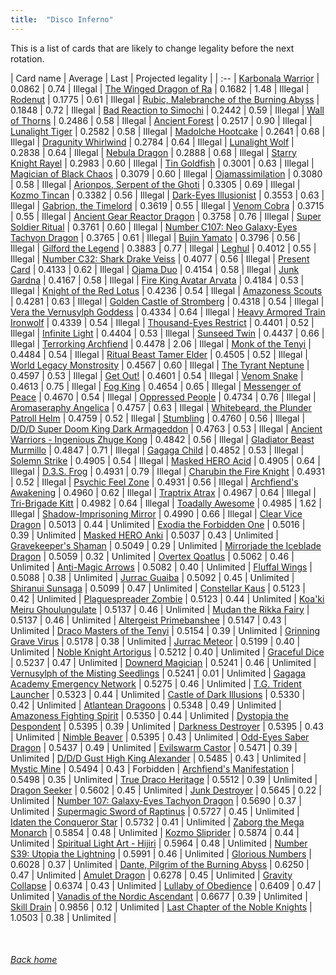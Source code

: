 ```yaml
---
title:  "Disco Inferno"
---
```


This is a list of cards that are likely to change legality before the next rotation.

| Card name | Average | Last | Projected legality |
| :-- |
[Karbonala Warrior](https://db.ygoprodeck.com/card/?search=Karbonala%20Warrior) | 0.0862 | 0.74 | Illegal |
[The Winged Dragon of Ra](https://db.ygoprodeck.com/card/?search=The%20Winged%20Dragon%20of%20Ra) | 0.1682 | 1.48 | Illegal |
[Rodenut](https://db.ygoprodeck.com/card/?search=Rodenut) | 0.1775 | 0.61 | Illegal |
[Rubic, Malebranche of the Burning Abyss](https://db.ygoprodeck.com/card/?search=Rubic,%20Malebranche%20of%20the%20Burning%20Abyss) | 0.1848 | 0.72 | Illegal |
[Bad Reaction to Simochi](https://db.ygoprodeck.com/card/?search=Bad%20Reaction%20to%20Simochi) | 0.2442 | 0.59 | Illegal |
[Wall of Thorns](https://db.ygoprodeck.com/card/?search=Wall%20of%20Thorns) | 0.2486 | 0.58 | Illegal |
[Ancient Forest](https://db.ygoprodeck.com/card/?search=Ancient%20Forest) | 0.2517 | 0.90 | Illegal |
[Lunalight Tiger](https://db.ygoprodeck.com/card/?search=Lunalight%20Tiger) | 0.2582 | 0.58 | Illegal |
[Madolche Hootcake](https://db.ygoprodeck.com/card/?search=Madolche%20Hootcake) | 0.2641 | 0.68 | Illegal |
[Dragunity Whirlwind](https://db.ygoprodeck.com/card/?search=Dragunity%20Whirlwind) | 0.2784 | 0.64 | Illegal |
[Lunalight Wolf](https://db.ygoprodeck.com/card/?search=Lunalight%20Wolf) | 0.2838 | 0.64 | Illegal |
[Nebula Dragon](https://db.ygoprodeck.com/card/?search=Nebula%20Dragon) | 0.2888 | 0.68 | Illegal |
[Starry Knight Rayel](https://db.ygoprodeck.com/card/?search=Starry%20Knight%20Rayel) | 0.2983 | 0.60 | Illegal |
[Tin Goldfish](https://db.ygoprodeck.com/card/?search=Tin%20Goldfish) | 0.3001 | 0.63 | Illegal |
[Magician of Black Chaos](https://db.ygoprodeck.com/card/?search=Magician%20of%20Black%20Chaos) | 0.3079 | 0.60 | Illegal |
[Ojamassimilation](https://db.ygoprodeck.com/card/?search=Ojamassimilation) | 0.3080 | 0.58 | Illegal |
[Arionpos, Serpent of the Ghoti](https://db.ygoprodeck.com/card/?search=Arionpos,%20Serpent%20of%20the%20Ghoti) | 0.3305 | 0.69 | Illegal |
[Kozmo Tincan](https://db.ygoprodeck.com/card/?search=Kozmo%20Tincan) | 0.3382 | 0.56 | Illegal |
[Dark-Eyes Illusionist](https://db.ygoprodeck.com/card/?search=Dark-Eyes%20Illusionist) | 0.3553 | 0.63 | Illegal |
[Gabrion, the Timelord](https://db.ygoprodeck.com/card/?search=Gabrion,%20the%20Timelord) | 0.3619 | 0.55 | Illegal |
[Venom Cobra](https://db.ygoprodeck.com/card/?search=Venom%20Cobra) | 0.3715 | 0.55 | Illegal |
[Ancient Gear Reactor Dragon](https://db.ygoprodeck.com/card/?search=Ancient%20Gear%20Reactor%20Dragon) | 0.3758 | 0.76 | Illegal |
[Super Soldier Ritual](https://db.ygoprodeck.com/card/?search=Super%20Soldier%20Ritual) | 0.3761 | 0.60 | Illegal |
[Number C107: Neo Galaxy-Eyes Tachyon Dragon](https://db.ygoprodeck.com/card/?search=Number%20C107:%20Neo%20Galaxy-Eyes%20Tachyon%20Dragon) | 0.3765 | 0.61 | Illegal |
[Bujin Yamato](https://db.ygoprodeck.com/card/?search=Bujin%20Yamato) | 0.3796 | 0.56 | Illegal |
[Gilford the Legend](https://db.ygoprodeck.com/card/?search=Gilford%20the%20Legend) | 0.3883 | 0.77 | Illegal |
[Leghul](https://db.ygoprodeck.com/card/?search=Leghul) | 0.4012 | 0.55 | Illegal |
[Number C32: Shark Drake Veiss](https://db.ygoprodeck.com/card/?search=Number%20C32:%20Shark%20Drake%20Veiss) | 0.4077 | 0.56 | Illegal |
[Present Card](https://db.ygoprodeck.com/card/?search=Present%20Card) | 0.4133 | 0.62 | Illegal |
[Ojama Duo](https://db.ygoprodeck.com/card/?search=Ojama%20Duo) | 0.4154 | 0.58 | Illegal |
[Junk Gardna](https://db.ygoprodeck.com/card/?search=Junk%20Gardna) | 0.4167 | 0.58 | Illegal |
[Fire King Avatar Arvata](https://db.ygoprodeck.com/card/?search=Fire%20King%20Avatar%20Arvata) | 0.4184 | 0.53 | Illegal |
[Knight of the Red Lotus](https://db.ygoprodeck.com/card/?search=Knight%20of%20the%20Red%20Lotus) | 0.4236 | 0.54 | Illegal |
[Amazoness Scouts](https://db.ygoprodeck.com/card/?search=Amazoness%20Scouts) | 0.4281 | 0.63 | Illegal |
[Golden Castle of Stromberg](https://db.ygoprodeck.com/card/?search=Golden%20Castle%20of%20Stromberg) | 0.4318 | 0.54 | Illegal |
[Vera the Vernusylph Goddess](https://db.ygoprodeck.com/card/?search=Vera%20the%20Vernusylph%20Goddess) | 0.4334 | 0.64 | Illegal |
[Heavy Armored Train Ironwolf](https://db.ygoprodeck.com/card/?search=Heavy%20Armored%20Train%20Ironwolf) | 0.4339 | 0.54 | Illegal |
[Thousand-Eyes Restrict](https://db.ygoprodeck.com/card/?search=Thousand-Eyes%20Restrict) | 0.4401 | 0.52 | Illegal |
[Infinite Light](https://db.ygoprodeck.com/card/?search=Infinite%20Light) | 0.4404 | 0.53 | Illegal |
[Sunseed Twin](https://db.ygoprodeck.com/card/?search=Sunseed%20Twin) | 0.4437 | 0.66 | Illegal |
[Terrorking Archfiend](https://db.ygoprodeck.com/card/?search=Terrorking%20Archfiend) | 0.4478 | 2.06 | Illegal |
[Monk of the Tenyi](https://db.ygoprodeck.com/card/?search=Monk%20of%20the%20Tenyi) | 0.4484 | 0.54 | Illegal |
[Ritual Beast Tamer Elder](https://db.ygoprodeck.com/card/?search=Ritual%20Beast%20Tamer%20Elder) | 0.4505 | 0.52 | Illegal |
[World Legacy Monstrosity](https://db.ygoprodeck.com/card/?search=World%20Legacy%20Monstrosity) | 0.4567 | 0.60 | Illegal |
[The Tyrant Neptune](https://db.ygoprodeck.com/card/?search=The%20Tyrant%20Neptune) | 0.4597 | 0.53 | Illegal |
[Get Out!](https://db.ygoprodeck.com/card/?search=Get%20Out!) | 0.4601 | 0.54 | Illegal |
[Venom Snake](https://db.ygoprodeck.com/card/?search=Venom%20Snake) | 0.4613 | 0.75 | Illegal |
[Fog King](https://db.ygoprodeck.com/card/?search=Fog%20King) | 0.4654 | 0.65 | Illegal |
[Messenger of Peace](https://db.ygoprodeck.com/card/?search=Messenger%20of%20Peace) | 0.4670 | 0.54 | Illegal |
[Oppressed People](https://db.ygoprodeck.com/card/?search=Oppressed%20People) | 0.4734 | 0.76 | Illegal |
[Aromaseraphy Angelica](https://db.ygoprodeck.com/card/?search=Aromaseraphy%20Angelica) | 0.4757 | 0.63 | Illegal |
[Whitebeard, the Plunder Patroll Helm](https://db.ygoprodeck.com/card/?search=Whitebeard,%20the%20Plunder%20Patroll%20Helm) | 0.4759 | 0.52 | Illegal |
[Stumbling](https://db.ygoprodeck.com/card/?search=Stumbling) | 0.4760 | 0.56 | Illegal |
[D/D/D Super Doom King Dark Armageddon](https://db.ygoprodeck.com/card/?search=D/D/D%20Super%20Doom%20King%20Dark%20Armageddon) | 0.4763 | 0.53 | Illegal |
[Ancient Warriors - Ingenious Zhuge Kong](https://db.ygoprodeck.com/card/?search=Ancient%20Warriors%20-%20Ingenious%20Zhuge%20Kong) | 0.4842 | 0.56 | Illegal |
[Gladiator Beast Murmillo](https://db.ygoprodeck.com/card/?search=Gladiator%20Beast%20Murmillo) | 0.4847 | 0.71 | Illegal |
[Gagaga Child](https://db.ygoprodeck.com/card/?search=Gagaga%20Child) | 0.4852 | 0.53 | Illegal |
[Solemn Strike](https://db.ygoprodeck.com/card/?search=Solemn%20Strike) | 0.4905 | 0.54 | Illegal |
[Masked HERO Acid](https://db.ygoprodeck.com/card/?search=Masked%20HERO%20Acid) | 0.4905 | 0.64 | Illegal |
[D.3.S. Frog](https://db.ygoprodeck.com/card/?search=D.3.S.%20Frog) | 0.4931 | 0.79 | Illegal |
[Charubin the Fire Knight](https://db.ygoprodeck.com/card/?search=Charubin%20the%20Fire%20Knight) | 0.4931 | 0.52 | Illegal |
[Psychic Feel Zone](https://db.ygoprodeck.com/card/?search=Psychic%20Feel%20Zone) | 0.4931 | 0.56 | Illegal |
[Archfiend's Awakening](https://db.ygoprodeck.com/card/?search=Archfiend's%20Awakening) | 0.4960 | 0.62 | Illegal |
[Traptrix Atrax](https://db.ygoprodeck.com/card/?search=Traptrix%20Atrax) | 0.4967 | 0.64 | Illegal |
[Tri-Brigade Kitt](https://db.ygoprodeck.com/card/?search=Tri-Brigade%20Kitt) | 0.4982 | 0.64 | Illegal |
[Toadally Awesome](https://db.ygoprodeck.com/card/?search=Toadally%20Awesome) | 0.4985 | 1.62 | Illegal |
[Shadow-Imprisoning Mirror](https://db.ygoprodeck.com/card/?search=Shadow-Imprisoning%20Mirror) | 0.4990 | 0.66 | Illegal |
[Clear Vice Dragon](https://db.ygoprodeck.com/card/?search=Clear%20Vice%20Dragon) | 0.5013 | 0.44 | Unlimited |
[Exodia the Forbidden One](https://db.ygoprodeck.com/card/?search=Exodia%20the%20Forbidden%20One) | 0.5016 | 0.39 | Unlimited |
[Masked HERO Anki](https://db.ygoprodeck.com/card/?search=Masked%20HERO%20Anki) | 0.5037 | 0.43 | Unlimited |
[Gravekeeper's Shaman](https://db.ygoprodeck.com/card/?search=Gravekeeper's%20Shaman) | 0.5049 | 0.29 | Unlimited |
[Mirrorjade the Iceblade Dragon](https://db.ygoprodeck.com/card/?search=Mirrorjade%20the%20Iceblade%20Dragon) | 0.5059 | 0.32 | Unlimited |
[Overtex Qoatlus](https://db.ygoprodeck.com/card/?search=Overtex%20Qoatlus) | 0.5062 | 0.46 | Unlimited |
[Anti-Magic Arrows](https://db.ygoprodeck.com/card/?search=Anti-Magic%20Arrows) | 0.5082 | 0.40 | Unlimited |
[Fluffal Wings](https://db.ygoprodeck.com/card/?search=Fluffal%20Wings) | 0.5088 | 0.38 | Unlimited |
[Jurrac Guaiba](https://db.ygoprodeck.com/card/?search=Jurrac%20Guaiba) | 0.5092 | 0.45 | Unlimited |
[Shiranui Sunsaga](https://db.ygoprodeck.com/card/?search=Shiranui%20Sunsaga) | 0.5099 | 0.47 | Unlimited |
[Constellar Kaus](https://db.ygoprodeck.com/card/?search=Constellar%20Kaus) | 0.5123 | 0.42 | Unlimited |
[Plaguespreader Zombie](https://db.ygoprodeck.com/card/?search=Plaguespreader%20Zombie) | 0.5123 | 0.44 | Unlimited |
[Koa'ki Meiru Ghoulungulate](https://db.ygoprodeck.com/card/?search=Koa'ki%20Meiru%20Ghoulungulate) | 0.5137 | 0.46 | Unlimited |
[Mudan the Rikka Fairy](https://db.ygoprodeck.com/card/?search=Mudan%20the%20Rikka%20Fairy) | 0.5137 | 0.46 | Unlimited |
[Altergeist Primebanshee](https://db.ygoprodeck.com/card/?search=Altergeist%20Primebanshee) | 0.5147 | 0.43 | Unlimited |
[Draco Masters of the Tenyi](https://db.ygoprodeck.com/card/?search=Draco%20Masters%20of%20the%20Tenyi) | 0.5154 | 0.39 | Unlimited |
[Grinning Grave Virus](https://db.ygoprodeck.com/card/?search=Grinning%20Grave%20Virus) | 0.5178 | 0.38 | Unlimited |
[Jurrac Meteor](https://db.ygoprodeck.com/card/?search=Jurrac%20Meteor) | 0.5199 | 0.40 | Unlimited |
[Noble Knight Artorigus](https://db.ygoprodeck.com/card/?search=Noble%20Knight%20Artorigus) | 0.5212 | 0.40 | Unlimited |
[Graceful Dice](https://db.ygoprodeck.com/card/?search=Graceful%20Dice) | 0.5237 | 0.47 | Unlimited |
[Downerd Magician](https://db.ygoprodeck.com/card/?search=Downerd%20Magician) | 0.5241 | 0.46 | Unlimited |
[Vernusylph of the Misting Seedlings](https://db.ygoprodeck.com/card/?search=Vernusylph%20of%20the%20Misting%20Seedlings) | 0.5241 | 0.01 | Unlimited |
[Gagaga Academy Emergency Network](https://db.ygoprodeck.com/card/?search=Gagaga%20Academy%20Emergency%20Network) | 0.5275 | 0.46 | Unlimited |
[T.G. Trident Launcher](https://db.ygoprodeck.com/card/?search=T.G.%20Trident%20Launcher) | 0.5323 | 0.44 | Unlimited |
[Castle of Dark Illusions](https://db.ygoprodeck.com/card/?search=Castle%20of%20Dark%20Illusions) | 0.5330 | 0.42 | Unlimited |
[Atlantean Dragoons](https://db.ygoprodeck.com/card/?search=Atlantean%20Dragoons) | 0.5348 | 0.49 | Unlimited |
[Amazoness Fighting Spirit](https://db.ygoprodeck.com/card/?search=Amazoness%20Fighting%20Spirit) | 0.5350 | 0.44 | Unlimited |
[Dystopia the Despondent](https://db.ygoprodeck.com/card/?search=Dystopia%20the%20Despondent) | 0.5395 | 0.39 | Unlimited |
[Darkness Destroyer](https://db.ygoprodeck.com/card/?search=Darkness%20Destroyer) | 0.5395 | 0.43 | Unlimited |
[Nimble Beaver](https://db.ygoprodeck.com/card/?search=Nimble%20Beaver) | 0.5395 | 0.43 | Unlimited |
[Odd-Eyes Saber Dragon](https://db.ygoprodeck.com/card/?search=Odd-Eyes%20Saber%20Dragon) | 0.5437 | 0.49 | Unlimited |
[Evilswarm Castor](https://db.ygoprodeck.com/card/?search=Evilswarm%20Castor) | 0.5471 | 0.39 | Unlimited |
[D/D/D Gust High King Alexander](https://db.ygoprodeck.com/card/?search=D/D/D%20Gust%20High%20King%20Alexander) | 0.5485 | 0.43 | Unlimited |
[Mystic Mine](https://db.ygoprodeck.com/card/?search=Mystic%20Mine) | 0.5494 | 0.43 | Forbidden |
[Archfiend's Manifestation](https://db.ygoprodeck.com/card/?search=Archfiend's%20Manifestation) | 0.5498 | 0.35 | Unlimited |
[True Draco Heritage](https://db.ygoprodeck.com/card/?search=True%20Draco%20Heritage) | 0.5512 | 0.39 | Unlimited |
[Dragon Seeker](https://db.ygoprodeck.com/card/?search=Dragon%20Seeker) | 0.5602 | 0.45 | Unlimited |
[Junk Destroyer](https://db.ygoprodeck.com/card/?search=Junk%20Destroyer) | 0.5645 | 0.22 | Unlimited |
[Number 107: Galaxy-Eyes Tachyon Dragon](https://db.ygoprodeck.com/card/?search=Number%20107:%20Galaxy-Eyes%20Tachyon%20Dragon) | 0.5690 | 0.37 | Unlimited |
[Supermagic Sword of Raptinus](https://db.ygoprodeck.com/card/?search=Supermagic%20Sword%20of%20Raptinus) | 0.5727 | 0.45 | Unlimited |
[Idaten the Conqueror Star](https://db.ygoprodeck.com/card/?search=Idaten%20the%20Conqueror%20Star) | 0.5732 | 0.41 | Unlimited |
[Zaborg the Mega Monarch](https://db.ygoprodeck.com/card/?search=Zaborg%20the%20Mega%20Monarch) | 0.5854 | 0.48 | Unlimited |
[Kozmo Sliprider](https://db.ygoprodeck.com/card/?search=Kozmo%20Sliprider) | 0.5874 | 0.44 | Unlimited |
[Spiritual Light Art - Hijiri](https://db.ygoprodeck.com/card/?search=Spiritual%20Light%20Art%20-%20Hijiri) | 0.5964 | 0.48 | Unlimited |
[Number S39: Utopia the Lightning](https://db.ygoprodeck.com/card/?search=Number%20S39:%20Utopia%20the%20Lightning) | 0.5991 | 0.46 | Unlimited |
[Glorious Numbers](https://db.ygoprodeck.com/card/?search=Glorious%20Numbers) | 0.6028 | 0.37 | Unlimited |
[Dante, Pilgrim of the Burning Abyss](https://db.ygoprodeck.com/card/?search=Dante,%20Pilgrim%20of%20the%20Burning%20Abyss) | 0.6250 | 0.47 | Unlimited |
[Amulet Dragon](https://db.ygoprodeck.com/card/?search=Amulet%20Dragon) | 0.6278 | 0.45 | Unlimited |
[Gravity Collapse](https://db.ygoprodeck.com/card/?search=Gravity%20Collapse) | 0.6374 | 0.43 | Unlimited |
[Lullaby of Obedience](https://db.ygoprodeck.com/card/?search=Lullaby%20of%20Obedience) | 0.6409 | 0.47 | Unlimited |
[Vanadis of the Nordic Ascendant](https://db.ygoprodeck.com/card/?search=Vanadis%20of%20the%20Nordic%20Ascendant) | 0.6677 | 0.39 | Unlimited |
[Skill Drain](https://db.ygoprodeck.com/card/?search=Skill%20Drain) | 0.9856 | 0.12 | Unlimited |
[Last Chapter of the Noble Knights](https://db.ygoprodeck.com/card/?search=Last%20Chapter%20of%20the%20Noble%20Knights) | 1.0503 | 0.38 | Unlimited |

<br>

###### [Back home](index)